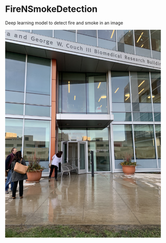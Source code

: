 # FireNSmokeDetection
Deep learning model to detect fire and smoke in an image

![False Fire Alarm at Couch Biomedical Research Building - Washington University in St. Louis, School of Medicine](falsefire.jpg)
